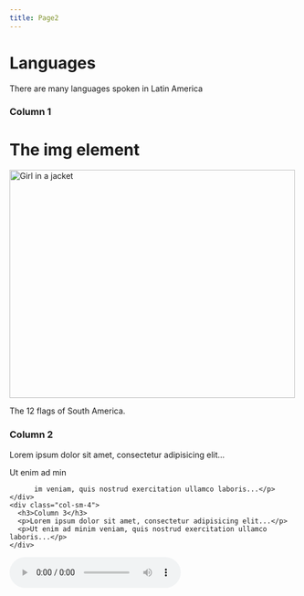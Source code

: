 ```yaml
---
title: Page2
---
```


<h1>Languages</h1>
<p>There are many languages spoken in Latin America</p>

<html>
<body>
  
<div class="row">
    <div class="col-sm-4">
      <h3>Column 1</h3>
     <html>
<body>

<h1>The img element</h1>

<img src="https://upload.wikimedia.org/wikipedia/commons/b/b1/SouthAmericaFlags.jpg"  alt="Girl in a jacket" width="500" height="400">

</body>
</html>
<p> The 12 flags of South America. </p>
</p>
    </div>
    <div class="col-sm-4">
      <h3>Column 2</h3>
      <p>Lorem ipsum dolor sit amet, consectetur adipisicing elit...</p>
      <p>Ut enim ad min
         
          im veniam, quis nostrud exercitation ullamco laboris...</p>
    </div>
    <div class="col-sm-4">
      <h3>Column 3</h3>        
      <p>Lorem ipsum dolor sit amet, consectetur adipisicing elit...</p>
      <p>Ut enim ad minim veniam, quis nostrud exercitation ullamco laboris...</p>
    </div>
  </div>  

<audio controls>
  <source src="https://alycha24.github.io/SML5202-2021-Final/audio/Intro.mp3" type="audio/mpeg">
Your browser does not support the audio element.
</audio>

</body>
</html>
